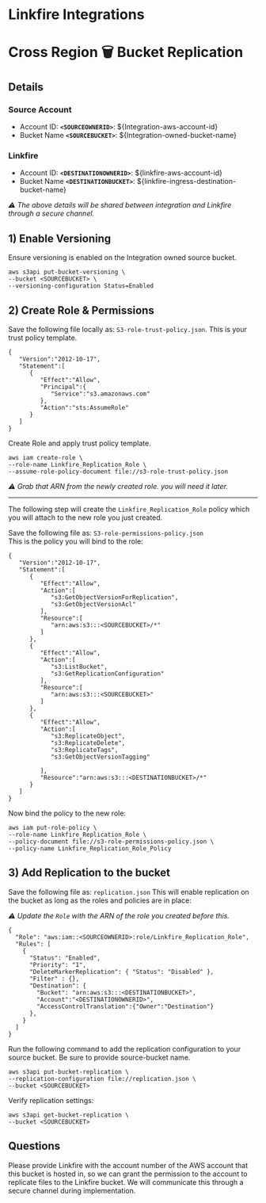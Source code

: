 # Linkfire Integrations
# Cross Region 🗑 Bucket Replication

## Details

### Source Account
* Account ID: **`<SOURCEOWNERID>`**: ${Integration-aws-account-id}
* Bucket Name **`<SOURCEBUCKET>`**: ${Integration-owned-bucket-name}

### Linkfire
* Account ID: **`<DESTINATIONOWNERID>`**: ${linkfire-aws-account-id}
* Bucket Name **`<DESTINATIONBUCKET>`**: ${linkfire-ingress-destination-bucket-name}

*⚠️ The above details will be shared between integration and Linkfire through a secure channel.*

## 1) Enable Versioning

Ensure versioning is enabled on the Integration owned source bucket.

```
aws s3api put-bucket-versioning \
--bucket <SOURCEBUCKET> \
--versioning-configuration Status=Enabled
```

## 2) Create Role & Permissions

Save the following file locally as: `S3-role-trust-policy.json`. 
This is your trust policy template.

```
{
   "Version":"2012-10-17",
   "Statement":[
      {
         "Effect":"Allow",
         "Principal":{
            "Service":"s3.amazonaws.com"
         },
         "Action":"sts:AssumeRole"
      }
   ]
}
```


Create Role and apply trust policy template.

```
aws iam create-role \
--role-name Linkfire_Replication_Role \
--assume-role-policy-document file://s3-role-trust-policy.json
```

*⚠️ Grab that ARN from the newly created role. you will need it later.*

---

The following step will create the `Linkfire_Replication_Role` policy which you will attach to the new role you just created.

Save the following file as: `S3-role-permissions-policy.json`  
This is the policy you will bind to the role:

```
{
   "Version":"2012-10-17",
   "Statement":[
      {
         "Effect":"Allow",
         "Action":[
            "s3:GetObjectVersionForReplication",
            "s3:GetObjectVersionAcl"
         ],
         "Resource":[
            "arn:aws:s3:::<SOURCEBUCKET>/*"
         ]
      },
      {
         "Effect":"Allow",
         "Action":[
            "s3:ListBucket",
            "s3:GetReplicationConfiguration"
         ],
         "Resource":[
            "arn:aws:s3:::<SOURCEBUCKET>"
         ]
      },
      {
         "Effect":"Allow",
         "Action":[
            "s3:ReplicateObject",
            "s3:ReplicateDelete",
            "s3:ReplicateTags",
            "s3:GetObjectVersionTagging"

         ],
         "Resource":"arn:aws:s3:::<DESTINATIONBUCKET>/*"
      }
   ]
}
```

Now bind the policy to the new role:

```
aws iam put-role-policy \
--role-name Linkfire_Replication_Role \
--policy-document file://s3-role-permissions-policy.json \
--policy-name Linkfire_Replication_Role_Policy
```

## 3) Add Replication to the bucket

Save the following file as: `replication.json` This will enable replication on the bucket as long as the roles and policies are in place:

*⚠️ Update the `Role` with the ARN of the role you created before this.*

```
{
  "Role": "aws:iam::<SOURCEOWNERID>:role/Linkfire_Replication_Role",
  "Rules": [
    {
      "Status": "Enabled",
      "Priority": "1",
      "DeleteMarkerReplication": { "Status": "Disabled" },
      "Filter" : {},
      "Destination": {
        "Bucket": "arn:aws:s3:::<DESTINATIONBUCKET>",
        "Account":"<DESTINATIONOWNERID>",
        "AccessControlTranslation":{"Owner":"Destination"}
      },
    }
  ]
}
```

Run the following command to add the replication configuration to your source bucket. Be sure to provide source-bucket name.

```
aws s3api put-bucket-replication \
--replication-configuration file://replication.json \
--bucket <SOURCEBUCKET>
```

Verify replication settings:

```
aws s3api get-bucket-replication \
--bucket <SOURCEBUCKET>
```

## Questions
Please provide Linkfire with the account number of the AWS account that this bucket is hosted in, so we can grant the permission to the account to replicate files to the Linkfire bucket. We will communicate this through a secure channel during implementation. 
